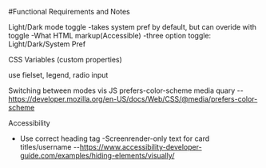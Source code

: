 #Functional Requirements and Notes

Light/Dark mode toggle -takes system pref by default, but can overide with toggle
    -What HTML markup(Accessible)
    -three option toggle: Light/Dark/System Pref

CSS Variables (custom properties)

use fielset, legend, radio input

Switching between modes vis JS
prefers-color-scheme media quary --https://developer.mozilla.org/en-US/docs/Web/CSS/@media/prefers-color-scheme

Accessibility
- Use correct heading tag
-Screenrender-only text for card titles/username --https://www.accessibility-developer-guide.com/examples/hiding-elements/visually/